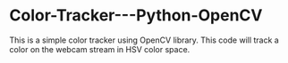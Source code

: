 # Color-Tracker---Python-OpenCV
This is a simple color tracker using OpenCV library. This code will track a color on the webcam stream in HSV color space.

